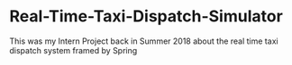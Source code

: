 # Real-Time-Taxi-Dispatch-Simulator
This was my Intern Project back in Summer 2018 about the real time taxi dispatch system framed by Spring
